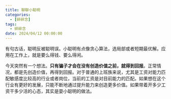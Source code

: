 ```yaml
---
title: 聊聊小聪明
categories: 
  - [碎碎念]
tags:
  - 碎碎念
date: 2024/04/12 00:00:00
---
```


有句古话，聪明反被聪明误。小聪明有点像贪心算法，选局部或者短期最优解。应用在工作上，就是要么得钱、要么得闲。

今天突然有一个想法。**只有骗子才会在没有创造价值之前，就得到回报**。正常情况，都是先创造价值，再得到回报。对于普通的上班族来说，尤其是工资对能力匹配敏感度比较高的行业或者岗位，当前的工资是对目前能力的匹配。如果想在这个行业有更好的发展，只能不断地通过提升能力来创造更多价值。如果带着开多少工资干多少活的心态，其实是耍小聪明的做法。